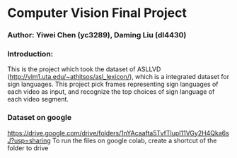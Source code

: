 # Computer Vision Final Project 
### Author: Yiwei Chen (yc3289),  Daming Liu (dl4430)
### Introduction: 
This is the project which took the dataset of ASLLVD (http://vlm1.uta.edu/~athitsos/asl_lexicon/), which is a integrated dataset for sign languages. This project pick frames representing sign languages of each video as input, and recognize the top choices of sign language of each video segment.

### Dataset on google
https://drive.google.com/drive/folders/1nYAcaafta5TvfTlupI11VGy2H4Qka6sJ?usp=sharing
To run the files on google colab, create a shortcut of the folder to drive
